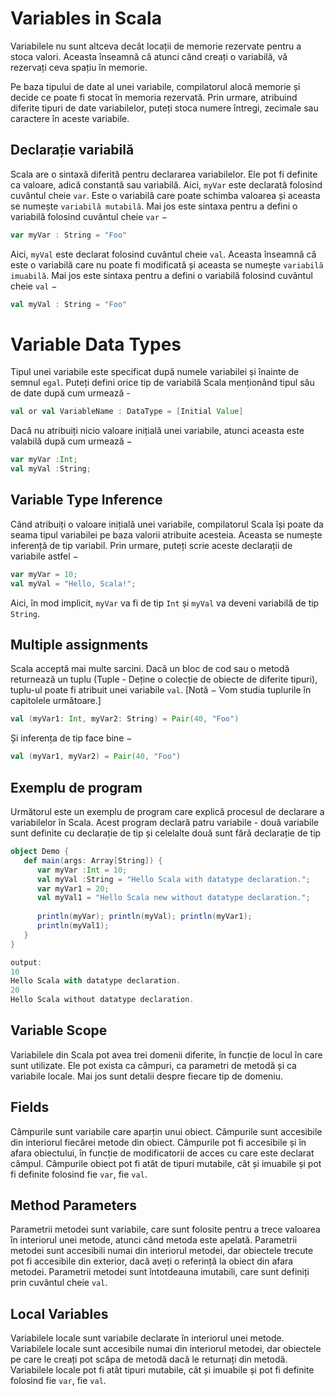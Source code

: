 # Variables in Scala

Variabilele nu sunt altceva decât locații de memorie rezervate pentru a stoca valori. Aceasta înseamnă că atunci când creați o variabilă, vă rezervați ceva spațiu în memorie.

Pe baza tipului de date al unei variabile, compilatorul alocă memorie și decide ce poate fi stocat în memoria rezervată. Prin urmare, atribuind diferite tipuri de date variabilelor, puteți stoca numere întregi, zecimale sau caractere în aceste variabile.

## Declarație variabilă
Scala are o sintaxă diferită pentru declararea variabilelor. Ele pot fi definite ca valoare, adică constantă sau variabilă. Aici, `myVar` este declarată folosind cuvântul cheie `var`. Este o variabilă care poate schimba valoarea și aceasta se numește `variabilă mutabilă`. Mai jos este sintaxa pentru a defini o variabilă folosind cuvântul cheie `var` −

```scala
var myVar : String = "Foo"
```

Aici, `myVal` este declarat folosind cuvântul cheie `val`. Aceasta înseamnă că este o variabilă care nu poate fi modificată și aceasta se numește `variabilă imuabilă`. Mai jos este sintaxa pentru a defini o variabilă folosind cuvântul cheie `val` −

```scala
val myVal : String = "Foo"
```

# Variable Data Types
Tipul unei variabile este specificat după numele variabilei și înainte de semnul `egal`. Puteți defini orice tip de variabilă Scala menționând tipul său de date după cum urmează -

```scala
val or val VariableName : DataType = [Initial Value]
```

Dacă nu atribuiți nicio valoare inițială unei variabile, atunci aceasta este valabilă după cum urmează −

```scala
var myVar :Int;
val myVal :String;
```

## Variable Type Inference
Când atribuiți o valoare inițială unei variabile, compilatorul Scala își poate da seama tipul variabilei pe baza valorii atribuite acesteia. Aceasta se numește inferență de tip variabil. Prin urmare, puteți scrie aceste declarații de variabile astfel −

```scala
var myVar = 10;
val myVal = "Hello, Scala!";
```

Aici, în mod implicit, `myVar` va fi de tip `Int` și `myVal` va deveni variabilă de tip `String`.

## Multiple assignments
Scala acceptă mai multe sarcini. Dacă un bloc de cod sau o metodă returnează un tuplu (Tuple - Deține o colecție de obiecte de diferite tipuri), tuplu-ul poate fi atribuit unei variabile `val`. [Notă − Vom studia tuplurile în capitolele următoare.]

```scala
val (myVar1: Int, myVar2: String) = Pair(40, "Foo")
```
Și inferența de tip face bine −

```scala
val (myVar1, myVar2) = Pair(40, "Foo")
```

## Exemplu de program
Următorul este un exemplu de program care explică procesul de declarare a variabilelor în Scala. Acest program declară patru variabile - două variabile sunt definite cu declarație de tip și celelalte două sunt fără declarație de tip

```scala
object Demo {
   def main(args: Array[String]) {
      var myVar :Int = 10;
      val myVal :String = "Hello Scala with datatype declaration.";
      var myVar1 = 20;
      val myVal1 = "Hello Scala new without datatype declaration.";
      
      println(myVar); println(myVal); println(myVar1); 
      println(myVal1);
   }
}

output:
10
Hello Scala with datatype declaration.
20
Hello Scala without datatype declaration.
```
## Variable Scope
Variabilele din Scala pot avea trei domenii diferite, în funcție de locul în care sunt utilizate. Ele pot exista ca câmpuri, ca parametri de metodă și ca variabile locale. Mai jos sunt detalii despre fiecare tip de domeniu.

## Fields
Câmpurile sunt variabile care aparțin unui obiect. Câmpurile sunt accesibile din interiorul fiecărei metode din obiect. Câmpurile pot fi accesibile și în afara obiectului, în funcție de modificatorii de acces cu care este declarat câmpul. Câmpurile obiect pot fi atât de tipuri mutabile, cât și imuabile și pot fi definite folosind fie `var`, fie `val`.

## Method Parameters
Parametrii metodei sunt variabile, care sunt folosite pentru a trece valoarea în interiorul unei metode, atunci când metoda este apelată. Parametrii metodei sunt accesibili numai din interiorul metodei, dar obiectele trecute pot fi accesibile din exterior, dacă aveți o referință la obiect din afara metodei. Parametrii metodei sunt întotdeauna imutabili, care sunt definiți prin cuvântul cheie `val`.

## Local Variables
Variabilele locale sunt variabile declarate în interiorul unei metode. Variabilele locale sunt accesibile numai din interiorul metodei, dar obiectele pe care le creați pot scăpa de metodă dacă le returnați din metodă. Variabilele locale pot fi atât tipuri mutabile, cât și imuabile și pot fi definite folosind fie `var`, fie `val`.

